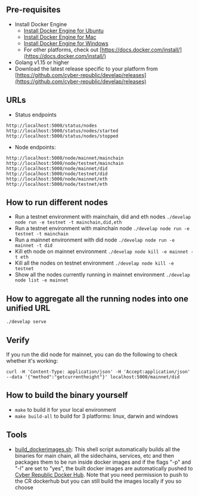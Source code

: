 ## Pre-requisites
- Install Docker Engine
    - [Install Docker Engine for Ubuntu](https://docs.docker.com/install/linux/docker-ce/ubuntu/)
    - [Install Docker Engine for Mac](https://docs.docker.com/docker-for-mac/install/)
    - [Install Docker Engine for Windows](https://docs.docker.com/docker-for-windows/install/)
    - For other platforms, check out [https://docs.docker.com/install/](https://docs.docker.com/install/)
- Golang v1.15 or higher
- Download the latest release specific to your platform from [https://github.com/cyber-republic/develap/releases](https://github.com/cyber-republic/develap/releases)

## URLs
- Status endpoints
``` 
http://localhost:5000/status/nodes
http://localhost:5000/status/nodes/started
http://localhost:5000/status/nodes/stopped
```
- Node endpoints: 
```
http://localhost:5000/node/mainnet/mainchain
http://localhost:5000/node/testnet/mainchain
http://localhost:5000/node/mainnet/did
http://localhost:5000/node/testnet/did
http://localhost:5000/node/mainnet/eth
http://localhost:5000/node/testnet/eth
```

## How to run different nodes
- Run a testnet environment with mainchain, did and eth nodes
    `./develap node run -e testnet -t mainchain,did,eth`
- Run a testnet environment with mainchain node
    `./develap node run -e testnet -t mainchain`
- Run a mainnet environment with did node
    `./develap node run -e mainnet -t did`
- Kill eth node on mainnet environment
    `./develap node kill -e mainnet -t eth`
- Kill all the nodes on testnet environment
    `./develap node kill -e testnet`
- Show all the nodes currently running in mainnet environment
    `./develap node list -e mainnet`

## How to aggregate all the running nodes into one unified URL
``` 
./develap serve
```

## Verify
If you run the did node for mainnet, you can do the following to check whether it's working:
```
curl -H 'Content-Type: application/json' -H 'Accept:application/json' --data '{"method":"getcurrentheight"}' localhost:5000/mainnet/did
```

## How to build the binary yourself
- `make` to build it for your local environment
- `make build-all` to build for 3 platforms: linux, darwin and windows

## Tools
- [build_dockerimages.sh](./tools/build_dockerimages.sh): This shell script automatically builds all the binaries for main chain, all the sidechains, services, etc and then packages them to be run inside docker images and if the flags "-p" and "-l" are set to "yes", the built docker images are automatically pushed to [Cyber Republic Docker Hub](https://cloud.docker.com/u/cyberrepublic/repository/list). Note that you need permission to push to the CR dockerhub but you can still build the images locally if you so choose
